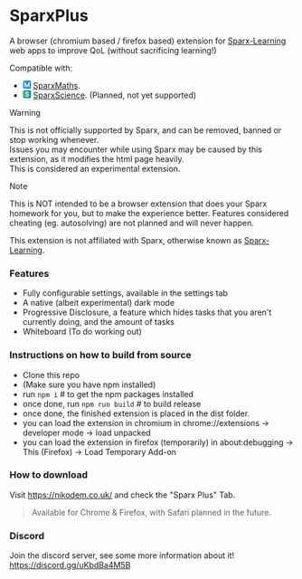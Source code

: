 # SparxPlus
A browser (chromium based / firefox based) extension for [Sparx-Learning](https://sparx-learning.com) web apps to improve QoL (without sacrificing learning!)  
  
Compatible with:
* <img width=14 src="assets/icon/sparx/maths.svg"> [SparxMaths](https://maths.sparx-learning.com).
* <img width=14 src="assets/icon/sparx/science.svg"> [SparxScience](https://science.sparx-learning.com). (Planned, not yet supported)

> [!WARNING]
> This is not officially supported by Sparx, and can be removed, banned or stop working whenever.  
> Issues you may encounter while using Sparx may be caused by this extension, as it modifies the html page heavily.  
> This is considered an experimental extension.  

> [!NOTE]
> This is NOT intended to be a browser extension that does your Sparx homework for you, but to make the experience better.
> Features considered cheating (eg. autosolving) are not planned and will never happen.

This extension is not affiliated with Sparx, otherwise known as [Sparx-Learning](https://sparx-learning.com).  

### Features
* Fully configurable settings, available in the settings tab
* A native (albeit experimental) dark mode
* Progressive Disclosure, a feature which hides tasks that you aren't currently doing, and the amount of tasks
* Whiteboard (To do working out)
  
### Instructions on how to build from source
* Clone this repo
* (Make sure you have npm installed)
* run `npm i` # to get the npm packages installed
* once done, run `npm run build` # to build release
* once done, the finished extension is placed in the dist folder.
* you can load the extension in chromium in chrome://extensions -> developer mode -> load unpacked
* you can load the extension in firefox (temporarily) in about:debugging -> This (Firefox) -> Load Temporary Add-on

### How to download
Visit https://nikodem.co.uk/ and check the "Sparx Plus" Tab.  
> Available for Chrome & Firefox, with Safari planned in the future.

### Discord
Join the discord server, see some more information about it!  
https://discord.gg/uKbdBa4M5B
